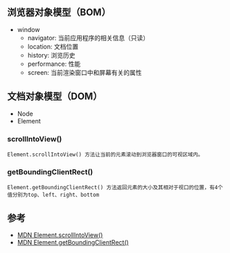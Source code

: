 ## 浏览器对象模型（BOM）
- window
    - navigator: 当前应用程序的相关信息（只读）  
    - location: 文档位置
    - history: 浏览历史
    - performance: 性能
    - screen: 当前渲染窗口中和屏幕有关的属性

## 文档对象模型（DOM）
- Node  
- Element
### scrollIntoView() 
    Element.scrollIntoView() 方法让当前的元素滚动到浏览器窗口的可视区域内。

### getBoundingClientRect()  
    Element.getBoundingClientRect() 方法返回元素的大小及其相对于视口的位置，有4个值分别为top、left、right、bottom

## 参考  
- [MDN Element.scrollIntoView()](https://developer.mozilla.org/zh-CN/docs/Web/API/Element/scrollIntoView)  
- [MDN Element.getBoundingClientRect()](https://developer.mozilla.org/en-US/docs/Web/API/Element/getBoundingClientRect)  